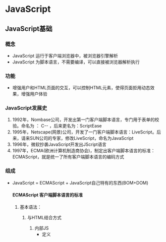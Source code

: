 # JavaScript

##  JavaScript基础

### 概念

- JavaScript 运行于客户端浏览器中，被浏览器引擎解析
- JavaScript 为脚本语言，不需要编译，可以直接被浏览器解析执行

### 功能

- 增强用户和HTML页面的交互，可以控制HTML元素，使得页面拒用动态效果，增强用户体验

### JavaScript发展史

1. 1992年，Nombase公司，开发出第一门客户端脚本语言，专门用于表单的校验。命名为 ： C--	，后来更名为：ScriptEase
2. 1995年，Netscape(网景)公司，开发了一门客户端脚本语言：LiveScript。后来，请来SUN公司的专家，修改LiveScript，命名为JavaScript
3. 1996年，微软抄袭JavaScript开发出JScript语言
4. 1997年，ECMA(欧洲计算机制造商协会)，制定出客户端脚本语言的标准：ECMAScript，就是统一了所有客户端脚本语言的编码方式

### 组成

- JavaScript = ECMAScript + JavaScript自己特有的东西(BOM+DOM)

  #### ECMAScript 客户端脚本语言的标准

  1. 基本语法：

     1. 与HTML结合方式

        1. 内部JS
           - 定义<script>，标签体内容就是JavaScript代码
        2. 外部JS
           - 定义<script>，通过src属性引入外部的js文件

        注意：

        > 1. <script> 可以定义再HTML页面的任意位置。但是定义的位置会影响执行顺序
        > 2. <script> 可以定义多个

     2. 注释

        1. 单行
        2. 多行

     3. 数据类型

        1. 原始数据类型（基本数据类型）
           1. number:数字（整数、小数、NaN【not a number】）
           2. string : 字符串（使用单双引号都可以）
           3. boolean 
           4. null：一个对象为空的占位符
           5. undefined：未定义（变量未赋初始值时会被赋值为undefined）
        2. 引用数据类型：对象

     4. 变量（数据存储空间）

        1. 关于强类型语言和弱类型语言：

           1. 强类型语言：在开辟变量存储空间时，定义了空间的数据类型。只能存储固定类型的数据；（如Java）
           2. 弱类型语言：在开辟变量存储空间时，不定义空间的将来的数据存储类型，可以存放任意类型的数据；（如JavaScript）

        2. 语法：

           ```javascript
           var 变量名 = 初始化值;
           ```

        3. typeof 运算符：获取变量的类型

           > 注意：null运算后，得到的是Object

     5. 运算符

        1. 一元运算符（只有一个运算数）

           > 注意：在Javascript中如果运算数不是运算符所要求的数据类型，那么JavaScript引擎会自动将运算数进行类型转换
           >
           > - string转number：按照字面值转。如果字面值不是数字，则转为NaN；
           > - boolean转number：true 转为1；false转为0；

        2. 算数运算符（+ - * / % ...）

        3. 赋值运算符（= += -+....）

        4. 比较运算符（> < >= <= == ===(全等于))

           >关于比较规则：
           >
           >1. 类型相同：直接比较
           >
           >   字符串比较: 按照字典顺序比较。按位逐一比较，直到得出大小为止
           >
           >2. 类型不同：先进行类型转换之后再比较
           >
           >   === （全等）：在进行内容比较之前，首先判断类型。若类型不同，则直接返回false

        5. 逻辑运算符（&& || ！）

           > 其他类型转换为boolean:
           >
           > 1. number : 0 或者NaN结果为假，其他为真；
           > 2. string： 除了空字符串（" "），其他都是true
           > 3. null 和 undefined 结果都是false；
           > 4. 对象，结果都为true

        6. 三元运算符

           1. ? : 表达式

           2. 语法：

              ```javascript
              表达式 ? 值1:值2;
              判断表达式的值，如果是true则取值为1，如果是false则取值为2
              ```

     6. 流程控制语句

        1. if..else

        2. switch

           > 注意：在Java在中，switch语句可以接受的数据类型有：byte int short char 枚举（1.5） String（1.7）。在JavaScript中，switch可以接受任意原始数据类型

        3. while

        4. do...while

        5. for

     7. JavaScript特殊语法

        1. 句末以;结尾，如果一行只有一条语句也可以省略（但是不推荐）

        2. 变量的定义使用var关键字，也可以不使用。区别：（***关于var 、let、const***）

           使用var关键字定义：定义的变量是局部变量；

           不使用var关键字定义：定义的变量是全局变量（不建议使用）

  2. 基本对象

     1. Function：函数（方法）对象

        1. 创建

           1. ```javascript
              var function = new Function(形参列表,方法体);(不使用)
              ```

           2. ```javascript
              function 方法名称（形参列表）{
                  方法体
              }
              ```

           3. ```javascript
              var 方法名 = function(形参列表){
                  方法体
              }
              ```

        2. 属性

           length 表示形参的个数

        3. 特点

           1. 方法定义的形参类型不需要写，返回值类型也不写
           2. 方法是一个对象，如果定义名称相同的方法，会造成覆盖
           3. 在JavaScript中方法的调用只和方法的名称有关，和参数列表无关
           4. 在方法声明中只用一个隐藏的内置对象(数组)，argument，封装所有的实际参数

        4. 调用

           方法名称 （实参列表）

     2. Array：数组对象

        1. 创建

           1. ```javascript
              var arr = new Array(元素列表);
              ```

           2. ```javascript
              var arr = new Array(默认长度);
              ```

           3. ```javascript
              var arr = [元素列表];
              ```

        2. 方法

           1. join(参数)： 将数组中的元素按照指定的分隔符拼接为字符串；
           2. push(): 向数组的末尾添加一个或者多个元素，并返回新的长度；

        3. 属性

           length：数组的长度

        4. 特点

           1. JavaScript中的数组元素的类型是可变的；
           2. JavaScript中的数组长度是可变的；

     3. Boolean

     4. Date：日期对象

        1. 创建

           ```javascript
           var date = new Date();
           ```

        2. 方法

           1. toLocaleString():返回当前date对象对应的时间本地字符串格式；
           2. getTime()：获取毫秒值。返回当前如期对象描述的时间到1970.1.1日零点的毫秒差；

     5. Math：数学对象

        1. 创建

           Math对象不需要创建，直接使用 Math.方法名();

        2. 方法

           1. random（）：返回【0，1）之间的随机数 ；
           2. ceil（x）： 对数进行上舍入；
           3. floor（x）：对数进行下舍入；
           4. round（x）：四舍五入；

        3. 属性

           PI

     6. Number

     7. String

     8. RegExp：正则表达式

        1. 正则表达式：定义字符串的组成规则

           1. 单个字符: []，如：

              > [a] ：
              >
              > [ab] ：
              >
              > [a-zA-Z0-9_] ：

              - 也使用特殊符号代表特殊含义的单个字符

                > \d : 单个数字字符 [0-9]
                >
                > \w : 单个单词字符 [a-zA-Z0-9_]

           2. 量词符号：

              >? : 表示出现0次或者1次
              >
              >*：表示出现0次或者多次
              >
              >+：出现1次或者多次
              >
              >{m,n}:表示  m<= 出现次数 <= n
              >
              >​			若m缺省：{,n}  最多n次
              >
              >​			若n缺省：{m,}   最多m次

           3. 开始结束符号

              > ^ : 开始
              >
              > $ :  结束

        2. 正则对象

           1. 创建

              1. ```javascript
                 var reg = new RegExp("正则表达式");
                 ```

              2. ```javascript
                 var reg = /正则表达式/;
                 ```

           2. 方法

              test(参数):测试指定的字符串是否符合正则表达式定义的规范

     9. Global对象

        1. 特点
           全局对象，Global对象中封装的方法不需要对象就可以直接调用

           方法名 （）；

        2. 方法

           1. encodeURI() ：urI编码

           2. decodeURI()：urI解码

           3. encodeURIComponent（）：urI编码（支持的格式更多）

           4. decodeURIComponent（）：urI解码（支持的格式更多）

           5. parseInt()：将字符串转换成数字

              逐一判断每一个字符是否是数字，直到不是数字为止，将前边的数字部分转换为number

           6. isNaN()：判断一个值是否是NaN（NaN参与的==比较全部为false，为判断是否是NaN，可以使用isNaN()）

           7. eval():将JavaScript字符串作为脚本代码来执行

        3. URL编码

           传智播客 =  %E4%BC%A0%E6%99%BA%E6%92%AD%E5%AE%A2

           












